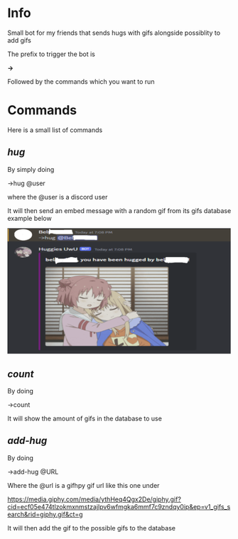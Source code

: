 # Info

Small bot for my friends that sends hugs with gifs alongside possiblity to add gifs

The prefix to trigger the bot is 

**->**

Followed by the commands which you want to run


# Commands

Here is a small list of commands 

## ***hug***
By simply doing 

->hug @user 

where the @user is a discord user

It will then send an embed message with a random gif from its gifs database example below 

![example](https://github.com/Belchuke/Discord-huggies-bot/blob/main/Example.png?raw=true)


## ***count***

By doing 

->count 

It will show the amount of gifs in the database to use 


## ***add-hug***

By doing 

->add-hug @URL

Where the @url is a gifhpy gif url like this one under

https://media.giphy.com/media/ythHeq4Qgx2De/giphy.gif?cid=ecf05e474tlzokmxnmstzajlpv6wfmgka6mmf7c9zndqy0ip&ep=v1_gifs_search&rid=giphy.gif&ct=g

It will then add the gif to the possible gifs to the database
